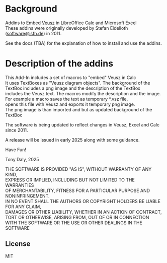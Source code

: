 # Background

Addins to Embed [Veusz](https://github.com/veusz/veusz/) in LibreOffice Calc and Microsoft Excel   
These addins were originally developed by Stefan Eidelloth (software@isfh.de) in 2011. 

See the docs (TBA) for the explanation of how to install and use the addins.   

# Description of the addins
This Add-In includes a set of macros to "embed" Veusz in Calc  
It uses TextBoxes as "Veusz diagram objects". The background of the  
TextBox includes a png image and the description of the TextBox  
includes the Veusz text. The macros modify the description and the image.  
For example a macro saves the text as temporary *.vsz file,  
opens this file with Veusz and exports it temporary png image.  
The png image is than imported and but as updated background of the TextBox  
  
The software is being updated to reflect changes in Veusz, Excel and Calc since 2011.

A release will be issued in early 2025 along with some guidance.

Have Fun!  

Tony Daly, 2025

THE SOFTWARE IS PROVIDED "AS IS", WITHOUT WARRANTY OF ANY KIND,  
EXPRESS OR IMPLIED, INCLUDING BUT NOT LIMITED TO THE WARRANTIES  
OF MERCHANTABILITY, FITNESS FOR A PARTICULAR PURPOSE AND NONINFRINGEMENT.  
IN NO EVENT SHALL THE AUTHORS OR COPYRIGHT HOLDERS BE LIABLE FOR ANY CLAIM,  
DAMAGES OR OTHER LIABILITY, WHETHER IN AN ACTION OF CONTRACT,  
TORT OR OTHERWISE, ARISING FROM, OUT OF OR IN CONNECTION  
WITH THE SOFTWARE OR THE USE OR OTHER DEALINGS IN THE SOFTWARE    

## License
MIT
